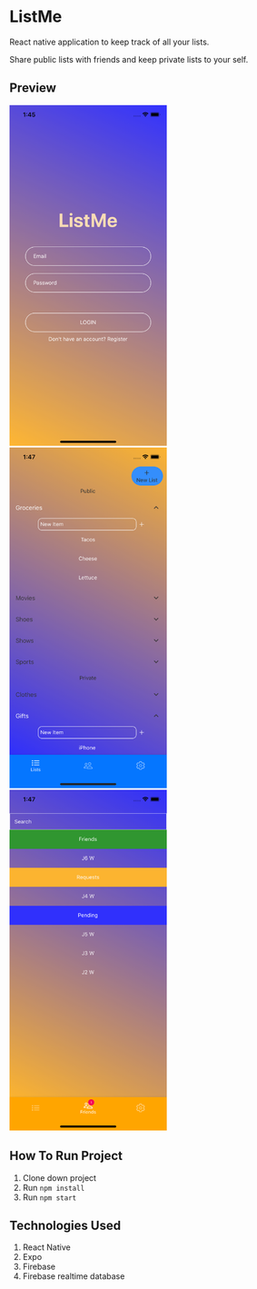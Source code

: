 # ListMe
React native application to keep track of all your lists.

Share public lists with friends and keep private lists to your self.

## Preview

<img src="./assets/Home.png" height="600">
<img src="./assets/Lists.png" height="600">
<img src="./assets/Friends.png" height="600">

## How To Run Project

1. Clone down project
1. Run ```npm install```
1. Run ```npm start```

## Technologies Used

1. React Native
1. Expo
1. Firebase
1. Firebase realtime database